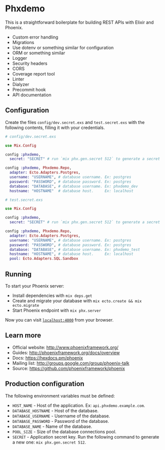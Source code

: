 # Phxdemo

This is a straightforward boilerplate for building REST APIs with Elixir and Phoenix.

- Custom error handling
- Migrations
- Use dotenv or something similar for configuration
- ORM or something similar
- Logger
- Security headers
- CORS
- Coverage report tool
- Linter
- Dialyzer
- Precommit hook
- API documentation

## Configuration

Create the files `config/dev.secret.exs` and `test.secret.exs` with the following contents, filling it with your credentials.

```elixir
# config/dev.secret.exs

use Mix.Config

config :phxdemo,
  secret: "SECRET" # run `mix phx.gen.secret 512` to generate a secret

config :phxdemo, Phxdemo.Repo,
  adapter: Ecto.Adapters.Postgres,
  username: "USERNAME", # database username. Ex: postgres
  password: "PASSWORD", # database password. Ex: postgres
  database: "DATABASE", # database username. Ex: phxdemo_dev
  hostname: "HOSTNAME"  # database host.     Ex: localhost

```
```elixir
# test.secret.exs

use Mix.Config

config :phxdemo,
  secret: "SECRET" # run `mix phx.gen.secret 512` to generate a secret

config :phxdemo, Phxdemo.Repo,
  adapter: Ecto.Adapters.Postgres,
  username: "USERNAME", # database username. Ex: postgres
  password: "PASSWORD", # database password. Ex: postgres
  database: "DATABASE", # database username. Ex: phxdemo_test
  hostname: "HOSTNAME", # database host.     Ex: localhost
  pool: Ecto.Adapters.SQL.Sandbox

```

## Running

To start your Phoenix server:

  * Install dependencies with `mix deps.get`
  * Create and migrate your database with `mix ecto.create && mix ecto.migrate`
  * Start Phoenix endpoint with `mix phx.server`

Now you can visit [`localhost:4000`](http://localhost:4000) from your browser.

## Learn more

  * Official website: http://www.phoenixframework.org/
  * Guides: http://phoenixframework.org/docs/overview
  * Docs: https://hexdocs.pm/phoenix
  * Mailing list: http://groups.google.com/group/phoenix-talk
  * Source: https://github.com/phoenixframework/phoenix

## Production configuration

The following environment variables must be defined:

- `HOST_NAME` - Host of the application. Ex: `api.phxdemo.example.com`.
- `DATABASE_HOSTNAME` - Host of the database.
- `DATABASE_USERNAME` - Username of the database.
- `DATABASE_PASSWORD` - Password of the database.
- `DATABASE_NAME` - Name of the database.
- `POOL_SIZE` - Size of the database connections pool.
- `SECRET` - Application secret key. Run the following command to generate a new one: `mix phx.gen.secret 512`.
